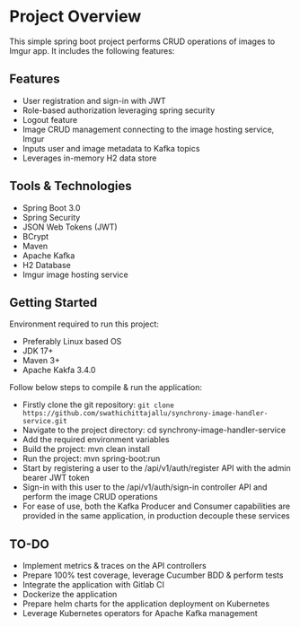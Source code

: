 # Project Overview
This simple spring boot project performs CRUD operations of images to Imgur app. It includes the following features:

## Features
* User registration and sign-in with JWT
* Role-based authorization leveraging spring security
* Logout feature
* Image CRUD management connecting to the image hosting service, Imgur
* Inputs user and image metadata to Kafka topics
* Leverages in-memory H2 data store

## Tools & Technologies
* Spring Boot 3.0
* Spring Security
* JSON Web Tokens (JWT)
* BCrypt
* Maven
* Apache Kafka
* H2 Database
* Imgur image hosting service
 
## Getting Started
Environment required to run this project:

* Preferably Linux based OS
* JDK 17+
* Maven 3+
* Apache Kakfa 3.4.0

Follow below steps to compile & run the application:

* Firstly clone the git repository: `git clone https://github.com/swathichittajallu/synchrony-image-handler-service.git`
* Navigate to the project directory: cd synchrony-image-handler-service
* Add the required environment variables
* Build the project: mvn clean install
* Run the project: mvn spring-boot:run
* Start by registering a user to the /api/v1/auth/register API with the admin bearer JWT token
* Sign-in with this user to the /api/v1/auth/sign-in controller API and perform the image CRUD operations
* For ease of use, both the Kafka Producer and Consumer capabilities are provided in the same application, in production decouple these services

## TO-DO
* Implement metrics & traces on the API controllers
* Prepare 100% test coverage, leverage Cucumber BDD & perform tests
* Integrate the application with Gitlab CI
* Dockerize the application
* Prepare helm charts for the application deployment on Kubernetes
* Leverage Kubernetes operators for Apache Kafka management